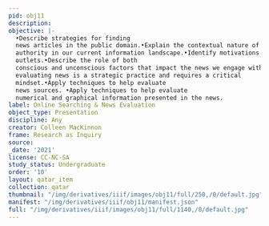 ```yaml
---
pid: obj11
description:
objective: |-
  •Describe strategies for finding
  news articles in the public domain.•Explain the contextual nature of
  authority in our current information landscape.•Identify motivations of news media
  outlets.•Describe the role of both
  conscious and unconscious factors that impact the news we engage with.•Understand that searching and
  evaluating news is a strategic practice and requires a critical
  mindset.•Apply techniques to help evaluate
  news sources. •Apply techniques to help evaluate
  numerical and graphical information presented in the news. 
label: Online Searching & News Evaluation
object_type: Presentation
discipline: Any
creator: Colleen MacKinnon
frame: Research as Inquiry
source:
_date: '2021'
license: CC-NC-SA
study_status: Undergraduate
order: '10'
layout: qatar_item
collection: qatar
thumbnail: "/img/derivatives/iiif/images/obj11/full/250,/0/default.jpg"
manifest: "/img/derivatives/iiif/obj11/manifest.json"
full: "/img/derivatives/iiif/images/obj11/full/1140,/0/default.jpg"
---
```

